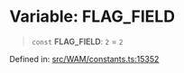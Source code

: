 # Variable: FLAG\_FIELD

> `const` **FLAG\_FIELD**: `2` = `2`

Defined in: [src/WAM/constants.ts:15352](https://github.com/Fokusdotid/Baileys/blob/58a03b5a49cf326e1050515994499cb0bb76662f/src/WAM/constants.ts#L15352)
